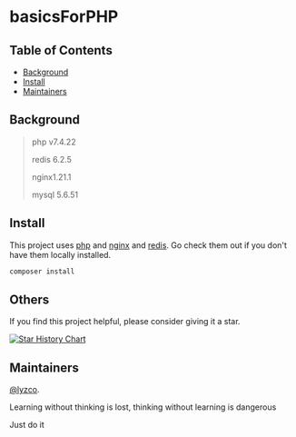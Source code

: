 # basicsForPHP

## Table of Contents

- [Background](#background)
- [Install](#Install)
- [Maintainers](#Maintainers)


## Background


> php v7.4.22
> 
> redis 6.2.5
> 
> nginx1.21.1
> 
> mysql 5.6.51

## Install

This project uses [php]() and [nginx]() and [redis](). Go check them out if you don't have them locally installed.

```sh
composer install
```

## Others

If you find this project helpful, please consider giving it a star.

[![Star History Chart](https://api.star-history.com/svg?repos=lyzco/basicsPHP&type=Date)](https://star-history.com/#lyzco/basicsPHP&Date)

## Maintainers

[@lyzco](https://github.com/lyzco).

Learning without thinking is lost, thinking without learning is dangerous

Just do it
